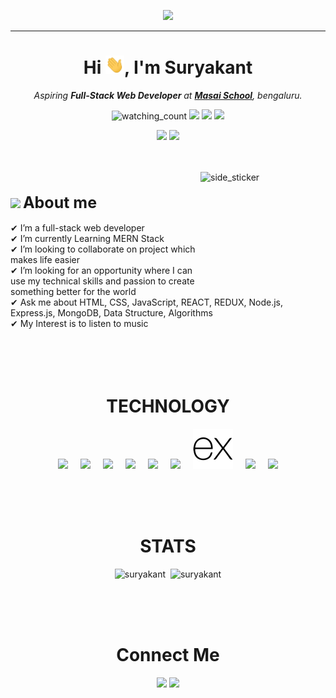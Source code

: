    <p align="center"><img src="https://github.com/thompsonemerson/thompsonemerson/raw/master/cover-thompson.png" height="200" /></p>
    <hr />
    <h1 align="center">Hi <img src="https://raw.githubusercontent.com/ABSphreak/ABSphreak/master/gifs/Hi.gif" width="30px">, I'm Suryakant</h1>
    <p align="center">
        <em>
            Aspiring <b>Full-Stack Web Developer</b> at <a href="https://www.masaischool.com/"> <b>Masai School</b></a>,
            bengaluru.
        </em>
    </p>
    <p align="center">
        <img src="https://komarev.com/ghpvc/?username=skant-2000&color=brightgreen" alt="watching_count" />
        <img src="https://img.shields.io/badge/Age-22-brightgreen" />
        <img src="https://img.shields.io/badge/Lives-India-success" />
        <img src="https://img.shields.io/badge/Languages-English%20%26%20Hindi-brightgreen" />
    </p>
    <p align="center" ><a href="https://drive.google.com/file/d/1tJSs7Q7nAKaW8JLgINpwjdmy_H_vrAUS/view?usp=sharing"><img src="https://img.shields.io/badge/Download-Resume-blue" /></a>
<a href="https://suryakantportfolio.netlify.app/"><img src="https://img.shields.io/badge/Watch-Portfolio-blue" /></a>
</p>
    <br />
    <br />
    <img align="right" width=200px height=200px alt="side_sticker" src="https://media.giphy.com/media/TEnXkcsHrP4YedChhA/giphy.gif" />
    <br />
    <br />
    <img src="https://media.giphy.com/media/iY8CRBdQXODJSCERIr/giphy.gif" width="30px">&nbsp;<b
        style="font-size: 25px;">About me </b><br /><br />
    ✔ I’m a full-stack web developer<br>
    ✔ I’m currently Learning MERN Stack<br>
    ✔ I’m looking to collaborate on project which makes life easier<br>
    ✔ I’m looking for an opportunity where I can use my technical skills and passion to create something better for the
    world<br>
    ✔ Ask me about HTML, CSS, JavaScript, REACT, REDUX, Node.js, Express.js, MongoDB, Data Structure, Algorithms<br />
    ✔ My Interest is to listen to music
    <br />
    <br />
    <br />
    <br />
    <br />
    <h1 align="center">TECHNOLOGY</h1>
    <p align="center">
        <img src="https://cdn.jsdelivr.net/gh/devicons/devicon/icons/html5/html5-original-wordmark.svg"
            style="height: 4rem; margin-right: 1rem" />
        <img src="https://cdn.jsdelivr.net/gh/devicons/devicon/icons/css3/css3-original-wordmark.svg"
            style="height: 4rem; margin-right: 1rem" />
        <img src="https://cdn.jsdelivr.net/gh/devicons/devicon/icons/javascript/javascript-plain.svg"
            style="height: 4rem; margin-right: 1rem" />
        <img src="https://cdn.jsdelivr.net/gh/devicons/devicon/icons/react/react-original.svg"
            style="height: 4rem; margin-right: 1rem" />
        <img src="https://cdn.jsdelivr.net/gh/devicons/devicon/icons/redux/redux-original.svg"
            style="height: 4rem; margin-right: 1rem" />
        <img src="https://cdn.jsdelivr.net/gh/devicons/devicon/icons/nodejs/nodejs-original-wordmark.svg"
            style="height:4rem; background-color:white; margin-right: 1rem" />
        <img src="https://github.com/devicons/devicon/blob/master/icons/express/express-original.svg"
            style="height: 4rem; background-color:white; margin-right: 1rem" />
        <img src="https://cdn.jsdelivr.net/gh/devicons/devicon/icons/mongodb/mongodb-original-wordmark.svg"
            style="height: 4rem; margin-right: 1rem" />
        <img src="https://cdn.jsdelivr.net/gh/devicons/devicon/icons/npm/npm-original-wordmark.svg"
            style="height: 4rem" />
    </p>
    <br />
    <br />
    <br />
    <h1 align="center">STATS</h1>
    <p align="center">
        <img src="https://github-readme-stats.vercel.app/api/top-langs?username=skant-2000&show_icons=true&locale=en&layout=compact"
            alt="suryakant" width="410" height="200px" />
        &nbsp;<img src="https://github-readme-stats.vercel.app/api?username=skant-2000&show_icons=true&locale=en"
            alt="suryakant" width="410" height="200px" />
    </p>
    <br />
    <br />
    <br />
    <h1 align="center">Connect Me</h1>
    <p align="center">
        <a href="https://www.linkedin.com/in/suryakant-1085b3171/"><img src="https://img.shields.io/badge/-LinkedIn-0077B5?style=flat&logo=Linkedin&logoColor=white" /></a>
        <a href="mailto:suryakant2125@outlook.com"><img src="https://img.shields.io/badge/-Mail-D14836?style=flat&logo=Gmail&logoColor=white" /></a>
    </p>
